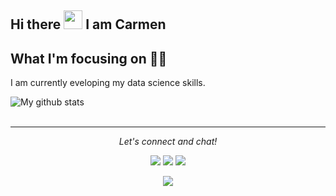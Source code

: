 ## Hi there <img src="https://media.giphy.com/media/hvRJCLFzcasrR4ia7z/giphy.gif" width="30px"> I am Carmen


## What I'm focusing on 👩‍💻
I am currently eveloping my data science skills.

![My github stats](https://github-readme-stats.vercel.app/api?username=carmenloww&show_icons=true&theme=nord)
  <br><br>
</details>

<hr>
<p align="center">
  <i>Let's connect and chat! </i>
 
  <p align="center">
    <a href="https://www.linkedin.com/in/carmenloww/" alt="Linkedin"><img src="https://raw.githubusercontent.com/jayehernandez/jayehernandez/3f5402efef9a0ae89211a6e04609558e862ca616/readme/linkedin-fill.svg"></a>
    <a href="mailto:carmenloww@gmail.com alt="Contact me"><img src="https://raw.githubusercontent.com/jayehernandez/jayehernandez/3f5402efef9a0ae89211a6e04609558e862ca616/readme/mail-fill.svg"></a>
    <a href="https://carmenloww.github.io/portfolio" alt="My site"><img src="https://raw.githubusercontent.com/jayehernandez/jayehernandez/3f5402efef9a0ae89211a6e04609558e862ca616/readme/external-link-line.svg"></a>
  </p>
  <p align="center">
    <a href="http://hits.dwyl.com/carmenloww/Carmenloww/Carmenloww">
      <img align="center" src="http://hits.dwyl.com/carmenloww/Carmenloww.svg">
    </a>
  </p>


<!--
**Carmenloww/carmenloww** is a ✨ _special_ ✨ repository because its `README.md` (this file) appears on your GitHub profile.

Here are some ideas to get you started:

- 🔭 I’m currently working on ...
- 🌱 I’m currently learning ...
- 👯 I’m looking to collaborate on ...
- 🤔 I’m looking for help with ...
- 💬 Ask me about ...
- 📫 How to reach me: ...
- 😄 Pronouns: ...
- ⚡ Fun fact: ...
-->
